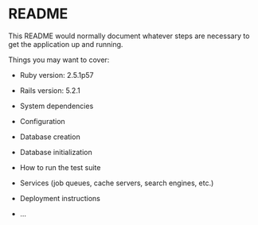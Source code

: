 # README

This README would normally document whatever steps are necessary to get the
application up and running.

Things you may want to cover:

* Ruby version: 2.5.1p57

* Rails version: 5.2.1

* System dependencies

* Configuration

* Database creation

* Database initialization

* How to run the test suite

* Services (job queues, cache servers, search engines, etc.)

* Deployment instructions

* ...
